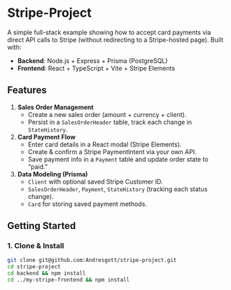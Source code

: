 # Stripe-Project

A simple full-stack example showing how to accept card payments via direct API calls to Stripe (without redirecting to a Stripe-hosted page). Built with:

- **Backend**: Node.js + Express + Prisma (PostgreSQL)  
- **Frontend**: React + TypeScript + Vite + Stripe Elements  

## Features

1. **Sales Order Management**  
   - Create a new sales order (amount + currency + client).  
   - Persist in a `SalesOrderHeader` table, track each change in `StateHistory`.  
2. **Card Payment Flow**  
   - Enter card details in a React modal (Stripe Elements).  
   - Create & confirm a Stripe PaymentIntent via your own API.  
   - Save payment info in a `Payment` table and update order state to “paid.”  
3. **Data Modeling (Prisma)**  
   - `Client` with optional saved Stripe Customer ID.  
   - `SalesOrderHeader`, `Payment`, `StateHistory` (tracking each status change).  
   - `Card` for storing saved payment methods.  

## Getting Started

### 1. Clone & Install

```bash
git clone git@github.com:Andresgott/stripe-project.git
cd stripe-project
cd backend && npm install
cd ../my-stripe-frontend && npm install

